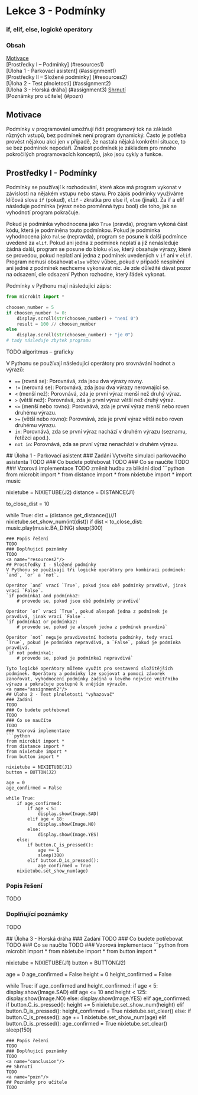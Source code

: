 # Lekce 3 - Podmínky
### if, elif, else, logické operátory

### Obsah
[Motivace](#motivace)  
[Prostředky I – Podmínky] (#resources1)  
[Úloha 1 - Parkovací asistent] (#assignment1)  
[Prostředky II – Složené podmínky] (#resources2)  
[Úloha 2 - Test plnoletosti] (#assignment2)  
[Úloha 3 - Horská dráha] (#assignment3)
[Shrnutí](#conclusion)  
[Poznámky pro učitele] (#pozn)  
<a name="motivace"/>
## Motivace 
Podmínky v programování umožňují řídit programový tok na základě různých vstupů, bez podmínek není program dynamický. Často je potřeba provést nějakou akci jen v případě, že nastala nějaká konkrétní situace, to se bez podmínek nepodaří. Znalost podmínek je základem pro mnoho pokročilých programovacích konceptů, jako jsou cykly a funkce.
<a name="resources1"/>
## Prostředky I - Podmínky
Podmínky se používají k rozhodování, které akce má program vykonat v závislosti na nějakém vstupu nebo stavu. 
Pro zápis podmínky využíváme klíčová slova `if` (pokud), `elif` - zkratka pro else if,  `else` (jinak). Za if a elif následuje podmínka (výraz nebo proměnná typu bool) dle toho, jak se vyhodnotí program pokračuje.

Pokud je podmínka vyhodnocena jako `True` (pravda), program vykoná část kódu, která je podmíněna touto podmínkou. Pokud je podmínka vyhodnocena jako `False` (nepravda), program se posune k další podmínce uvedené za `elif`. Pokud ani jedna z podmínek neplatí a již nenásleduje žádná další, program se posune do bloku `else`, který obsahuje výrazy, které se provedou, pokud neplatí ani jedna z podmínek uvedených v `if` ani v `elif`. Program nemusí obsahovat `else` větev vůbec, pokud v případě nesplnění ani jedné z podmínek nechceme vykonávat nic. Je zde důležité dávat pozor na odsazení, dle odsazení Python rozhodne, který řádek vykonat.

Podmínky v Pythonu mají následující zápis:
```python
from microbit import * 

choosen_number = 5
if choosen_number != 0:
	display.scroll(str(choosen_number) + "není 0")
	result = 100 // choosen_number
else
	display.scroll(str(choosen_number) + "je 0")
# tady následuje zbytek programu
```
TODO algoritmus – graficky

V Pythonu se používají následující operátory pro srovnávání hodnot a výrazů:

- `==` (rovná se): Porovnává, zda jsou dva výrazy rovny.
- `!=` (nerovná se): Porovnává, zda jsou dva výrazy nerovnající se.
- `<` (menší než): Porovnává, zda je první výraz menší než druhý výraz.
- `>` (větší než): Porovnává, zda je první výraz větší než druhý výraz.
- `<=` (menší nebo rovno): Porovnává, zda je první výraz menší nebo roven druhému výrazu.
- `>=` (větší nebo rovno): Porovnává, zda je první výraz větší nebo roven druhému výrazu.
- `in`: Porovnává, zda se první výraz nachází v druhém výrazu (seznamu, řetězci apod.).
- `not in`: Porovnává, zda se první výraz nenachází v druhém výrazu.

<a name="assignment1"/>
## Úloha 1 - Parkovací asistent
### Zadání
Vytvořte simulaci parkovacího asistenta TODO
### Co budete potřebovat
TODO
### Co se naučíte
TODO
### Vzorová implementace
TODO změnit hudbu za blikání diod
```python
from microbit import *
from distance import *
from nixietube import *
import music

nixietube = NIXIETUBE(J2)
distance = DISTANCE(J1)

to_close_dist = 10

while True:
    dist = (distance.get_distance())//1
    nixietube.set_show_num(int(dist))
    if dist < to_close_dist:
        music.play(music.BA_DING)
    sleep(300)
```
### Popis řešení
TODO
### Doplňující poznámky 
TODO
<a name="resources2"/>
## Prostředky I - Složené podmínky
V Pythonu se používají tři logické operátory pro kombinaci podmínek: `and`, `or` a `not`.

Operátor `and` vrací `True`, pokud jsou obě podmínky pravdivé, jinak vrací `False`.
`if podmínka1 and podmínka2:
    # provede se, pokud jsou obě podmínky pravdivé`

Operátor `or` vrací `True`, pokud alespoň jedna z podmínek je pravdivá, jinak vrací `False`.
`if podmínka1 or podmínka2:
    # provede se, pokud je alespoň jedna z podmínek pravdivá`

Operátor `not` neguje pravdivostní hodnotu podmínky, tedy vrací `True`, pokud je podmínka nepravdivá, a `False`, pokud je podmínka pravdivá.
`if not podmínka1:
    # provede se, pokud je podmínka1 nepravdivá`

Tyto logické operátory můžeme využít pro sestavení složitějších podmínek. Operátory a podmínky lze spojovat a pomocí závorek zanořovat, vyhodnocení podmínky začíná u levého nejvíce vnitřního výrazu a pokračuje postupně k vnějším výrazům.
<a name="assignment2"/>
## Úloha 2 - Test plnoletosti "vyhazovač"
### Zadání
TODO
### Co budete potřebovat
TODO
### Co se naučíte
TODO
### Vzorová implementace
```python
from microbit import *
from distance import *
from nixietube import *
from button import *

nixietube = NIXIETUBE(J1)
button = BUTTON(J2)

age = 0
age_confirmed = False

while True:
    if age_confirmed:
        if age < 5:
            display.show(Image.SAD)
        elif age < 18:
            display.show(Image.NO)
        else:
            display.show(Image.YES)
    else:
        if button.C_is_pressed():
            age += 1
            sleep(300)
        elif button.D_is_pressed():
            age_confirmed = True
    nixietube.set_show_num(age)
```
### Popis řešení
TODO
### Doplňující poznámky 
TODO

<a name="assignment3"/>
## Úloha 3 - Horská dráha
### Zadání
TODO
### Co budete potřebovat
TODO
### Co se naučíte
TODO
### Vzorová implementace
```python
from microbit import *
from nixietube import *
from button import *

nixietube = NIXIETUBE(J1)
button = BUTTON(J2)

age = 0
age_confirmed = False
height = 0
height_confirmed = False

while True:
    if age_confirmed and height_confirmed:
        if age < 5:
            display.show(Image.SAD)
        elif age <= 10 and height < 125:
            display.show(Image.NO)
        else:
            display.show(Image.YES)
    elif age_confirmed:
        if button.C_is_pressed():
            height += 5
            nixietube.set_show_num(height)
        elif button.D_is_pressed():
            height_confirmed = True
            nixietube.set_clear()
    else:
        if button.C_is_pressed():
            age += 1
            nixietube.set_show_num(age)
        elif button.D_is_pressed():
            age_confirmed = True
            nixietube.set_clear()
    sleep(150)
```
### Popis řešení
TODO
### Doplňující poznámky 
TODO
<a name="conclusion"/>
## Shrnutí 
TODO
<a name="pozn"/>
## Poznámky pro učitele 
TODO

